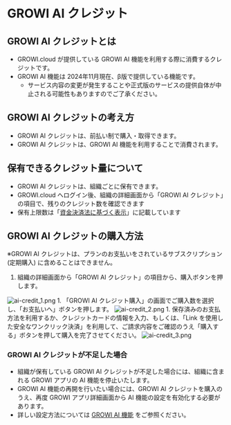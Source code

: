 # GROWI AI クレジット

## GROWI AI クレジットとは

- GROWI.cloud が提供している GROWI AI 機能を利用する際に消費するクレジットです。
- GROWI AI 機能は 2024年11月現在、β版で提供している機能です。
  - サービス内容の変更が発生することや正式版のサービスの提供自体が中止される可能性もありますのでご了承ください。

## GROWI AI クレジットの考え方

- GROWI AI クレジットは、前払い制で購入・取得できます。
- GROWI AI クレジットは、GROWI AI 機能を利用することで消費されます。

## 保有できるクレジット量について

- GROWI AI クレジットは、組織ごとに保有できます。  
- GROWI.cloud へログイン後、組織の詳細画面から「GROWI AI クレジット」の項目で、残りのクレジット数を確認できます  
- 保有上限数は「[資金決済法に基づく表示]()」に記載しています  

<!--  -->
## GROWI AI クレジットの購入方法

<span class="text-warning">※GROWI AI クレジットは、プランのお支払いをされているサブスクリプション(定期購入) に含めることはできません。</span>

1. 組織の詳細画面から「GROWI AI クレジット」の項目から、購入ボタンを押します。  
  <img :src="$withBase('/assets/images/ja/ai-credit_1.png')" alt="ai-credit_1.png">
1. 「GROWI AI クレジット購入」の画面でご購入数を選択し、「お支払いへ」ボタンを押します。  
  <img :src="$withBase('/assets/images/ja/ai-credit_2.png')" alt="ai-credit_2.png">
1. 保存済みのお支払方法を利用するか、クレジットカードの情報を入力、もしくは、「Link を使用した安全なワンクリック決済」を利用して、ご請求内容をご確認のうえ「購入する」ボタンを押して購入を完了させてください。  
  <img :src="$withBase('/assets/images/ja/ai-credit_3.png')" alt="ai-credit_3.png">

### GROWI AI クレジットが不足した場合

- 組織が保有している GROWI AI クレジットが不足した場合には、組織に含まれる GROWI アプリの AI 機能を停止いたします。
- GROWI AI 機能の再開を行いたい場合には、GROWI AI クレジットを購入のうえ、再度 GROWI アプリ詳細画面から AI 機能の設定を有効化する必要があります。
- 詳しい設定方法については [GROWI AI 機能](./ai-chat) をご参照ください。
